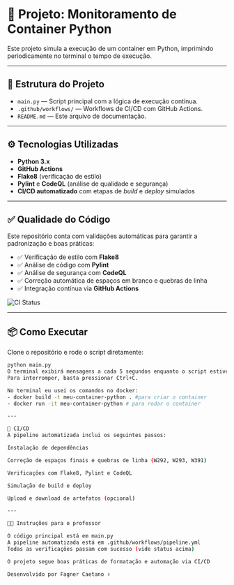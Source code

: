 # 🚀 Projeto: Monitoramento de Container Python

Este projeto simula a execução de um container em Python, imprimindo periodicamente no terminal o tempo de execução.

---

## 📁 Estrutura do Projeto

- `main.py` — Script principal com a lógica de execução contínua.
- `.github/workflows/` — Workflows de CI/CD com GitHub Actions.
- `README.md` — Este arquivo de documentação.

---

## ⚙️ Tecnologias Utilizadas

- **Python 3.x**
- **GitHub Actions**
- **Flake8** (verificação de estilo)
- **Pylint** e **CodeQL** (análise de qualidade e segurança)
- **CI/CD automatizado** com etapas de _build_ e _deploy_ simulados

---

## ✅ Qualidade do Código

Este repositório conta com validações automáticas para garantir a padronização e boas práticas:

- ✅ Verificação de estilo com **Flake8**
- ✅ Análise de código com **Pylint**
- ✅ Análise de segurança com **CodeQL**
- ✅ Correção automática de espaços em branco e quebras de linha
- ✅ Integração contínua via **GitHub Actions**

![CI Status](https://github.com/usuario/repositorio/actions/workflows/pipeline.yml/badge.svg)

---

## 📦 Como Executar

Clone o repositório e rode o script diretamente:

```bash
python main.py
O terminal exibirá mensagens a cada 5 segundos enquanto o script estiver em execução.
Para interromper, basta pressionar Ctrl+C.

No terminal eu usei os comandos no docker: 
- docker build -t meu-container-python . #para criar o container
- docker run -it meu-container-python # para rodar o container

---

📂 CI/CD
A pipeline automatizada inclui os seguintes passos:

Instalação de dependências

Correção de espaços finais e quebras de linha (W292, W293, W391)

Verificações com Flake8, Pylint e CodeQL

Simulação de build e deploy

Upload e download de artefatos (opcional)

---

👨‍🏫 Instruções para o professor

O código principal está em main.py
A pipeline automatizada está em .github/workflows/pipeline.yml
Todas as verificações passam com sucesso (vide status acima)

O projeto segue boas práticas de formatação e automação via CI/CD

Desenvolvido por Fagner Caetano ✌️